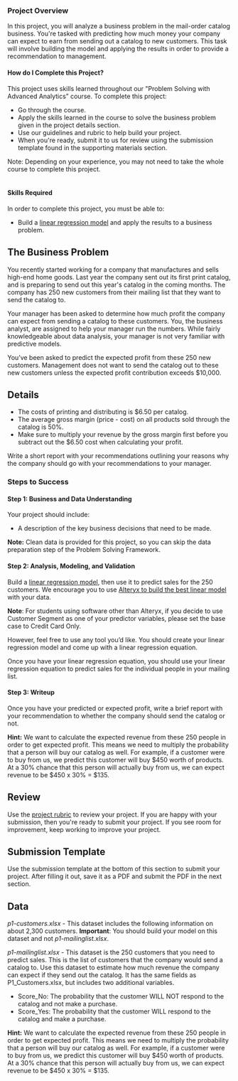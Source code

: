 ### Project Overview

In this project, you will analyze a business problem in the mail-order catalog business. You're tasked with predicting how much money your company can expect to earn from sending out a catalog to new customers. This task will involve building the model and applying the results in order to provide a recommendation to management.

#### How do I Complete this Project?
This project uses skills learned throughout our "Problem Solving with Advanced Analytics” course. To complete this project:
* Go through the course.
* Apply the skills learned in the course to solve the business problem given in the project details section. 
* Use our guidelines and rubric to help build your project.
* When you're ready, submit it to us for review using the submission template found in the supporting materials section.

Note: Depending on your experience, you may not need to take the whole course to complete this project.
<br></br>

#### Skills Required
In order to complete this project, you must be able to:
* Build a [linear regression model](https://classroom.udacity.com/nanodegrees/nd008/parts/c0b53068-1239-4f01-82bf-24886872f48e/modules/bf705147-0d7c-4492-842a-698a6410a8a3/lessons/4e33b70a-72a4-47cb-959a-28632ae6aaff/concepts/50223fb9-0a0a-4672-ba4c-deef74ebcc19#) and apply the results to a business problem.

## The Business Problem

You recently started working for a company that manufactures and sells high-end home goods.  Last year the company sent out its first print catalog, and is preparing to send out this year's catalog in the coming months. The company has 250 new customers from their mailing list that they want to send the catalog to.

Your manager has been asked to determine how much profit the company can expect from sending a catalog to these customers. You, the business analyst, are assigned to help your manager run the numbers. While fairly knowledgeable about data analysis, your manager is not very familiar with predictive models. 

You’ve been asked to predict the expected profit from these 250 new customers. Management does not want to send the catalog out to these new customers unless the expected profit contribution exceeds $10,000.

## Details

* The costs of printing and distributing is $6.50 per catalog. 
* The average gross margin (price - cost) on all products sold through the catalog is 50%.
* Make sure to multiply your revenue by the gross margin first before you subtract out the $6.50 cost when calculating your profit.

Write a short report with your recommendations outlining your reasons why the company should go with your recommendations to your manager.

<h3>Steps to Success</h3>
<h4>Step 1: Business and Data Understanding</h4>

Your project should include:
* A description of the key business decisions that need to be made.  

**Note:** Clean data is provided for this project, so you can skip the data preparation step of the Problem Solving Framework.

<h4>Step 2: Analysis, Modeling, and Validation</h4>

Build a [linear regression model](https://classroom.udacity.com/courses/ud976/lessons/4e33b70a-72a4-47cb-959a-28632ae6aaff/concepts/50223fb9-0a0a-4672-ba4c-deef74ebcc19), then use it to predict sales for the 250 customers. We encourage you to use [Alteryx to build the best linear model](https://classroom.udacity.com/courses/ud976/lessons/4e33b70a-72a4-47cb-959a-28632ae6aaff/concepts/cd0c2143-7268-4c76-8cf5-310be222da59) with your data. 

**Note**: For students using software other than Alteryx, if you decide to use Customer Segment as one of your predictor variables, please set the base case to Credit Card Only.

However, feel free to use any tool you’d like. You should create your linear regression model and come up with a linear regression equation.

Once you have your linear regression equation, you should use your linear regression equation to predict sales for the individual people in your mailing list. 

<h4>Step 3: Writeup</h4>
Once you have your predicted or expected profit, write a brief report with your recommendation to whether the company should send the catalog or not.

**Hint:** We want to calculate the expected revenue from these 250 people in order to get expected profit. This means we need to multiply the probability that a person will buy our catalog as well. For example, if a customer were to buy from us, we predict this customer will buy $450 worth of products. At a 30% chance that this person will actually buy from us, we can expect revenue to be $450 x 30% = $135.

## Review

Use the [project rubric](https://review.udacity.com/#!/rubrics/186/view) to review your project. If you are happy with your submission, then you're ready to submit your project. If you see room for improvement, keep working to improve your project.

## Submission Template

Use the submission template at the bottom of this section to submit your project.  After filling it out, save it as a PDF and submit the PDF in the next section.

## Data
*p1-customers.xlsx* - This dataset includes the following information on about 2,300 customers. **Important**: You should build your model on this dataset and not *p1-mailinglist.xlsx*. 

*p1-mailinglist.xlsx* - This dataset is the 250 customers that you need to predict sales. This is the list of customers that the company would send a catalog to. Use this dataset to estimate how much revenue the company can expect if they send out the catalog. It has the same fields as P1_Customers.xlsx, but includes two additional variables. 	
* Score_No: The probability that the customer WILL NOT respond to the catalog and not make a purchase.
* Score_Yes: The probability that the customer WILL respond to the catalog and make a purchase.

**Hint:** We want to calculate the expected revenue from these 250 people in order to get expected profit. This means we need to multiply the probability that a person will buy our catalog as well. For example, if a customer were to buy from us, we predict this customer will buy $450 worth of products. At a 30% chance that this person will actually buy from us, we can expect revenue to be $450 x 30% = $135.
